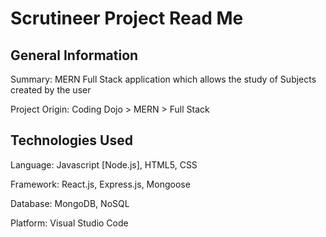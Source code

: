 # Scrutineer Project Read Me

## General Information

Summary: MERN Full Stack application which allows the study of Subjects created by the user

Project Origin: Coding Dojo > MERN > Full Stack

## Technologies Used

Language: Javascript [Node.js], HTML5, CSS

Framework: React.js, Express.js, Mongoose

Database: MongoDB, NoSQL

Platform: Visual Studio Code

